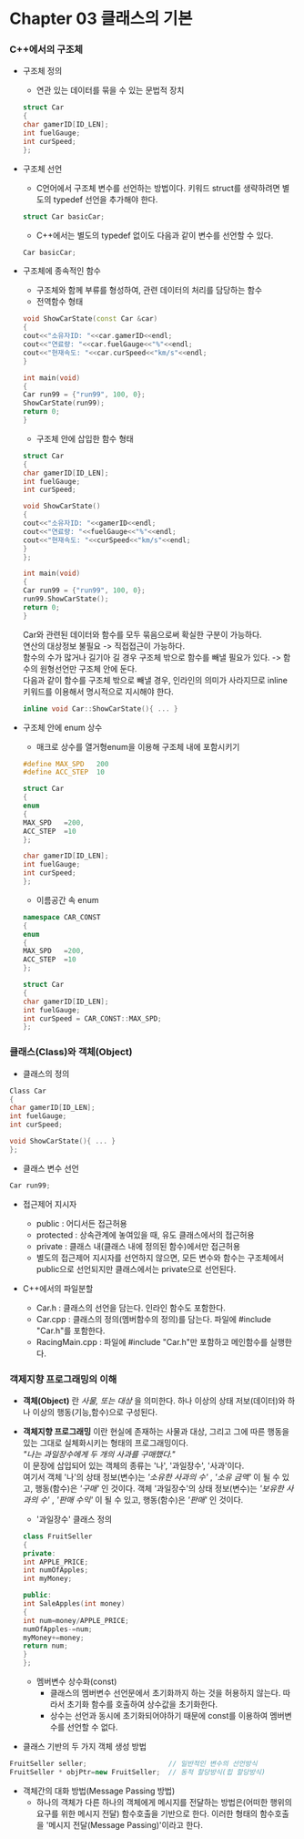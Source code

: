 # Chapter 03 클래스의 기본
### C++에서의 구조체
* 구조체 정의
  - 연관 있는 데이터를 묶을 수 있는 문법적 장치
  ```C++
  struct Car
  {
  char gamerID[ID_LEN];
  int fuelGauge;
  int curSpeed;
  };
  ```
* 구조체 선언
  - C언어에서 구조체 변수를 선언하는 방법이다. 키워드 struct를 생략하려면 별도의 typedef 선언을 추가해야 한다.
  ```C++
  struct Car basicCar;
  ```
  
  - C++에서는 별도의 typedef 없이도 다음과 같이 변수를 선언할 수 있다.
  ```C++
  Car basicCar;
  ```
* 구조체에 종속적인 함수
  - 구조체와 함께 부류를 형성하여, 관련 데이터의 처리를 담당하는 함수
  - 전역함수 형태
  ```C++
  void ShowCarState(const Car &car)
  {
  cout<<"소유자ID: "<<car.gamerID<<endl;
  cout<<"연료량: "<<car.fuelGauge<<"%"<<endl;
  cout<<"현재속도: "<<car.curSpeed<<"km/s"<<endl;
  }
  
  int main(void)
  {
  Car run99 = {"run99", 100, 0};
  ShowCarState(run99);
  return 0;
  }
  ```
  - 구조체 안에 삽입한 함수 형태
  ```C++
  struct Car
  {
  char gamerID[ID_LEN];
  int fuelGauge;
  int curSpeed;
  
  void ShowCarState()
  {
  cout<<"소유자ID: "<<gamerID<<endl;
  cout<<"연료량: "<<fuelGauge<<"%"<<endl;
  cout<<"현재속도: "<<curSpeed<<"km/s"<<endl;
  }
  };
  
  int main(void)
  {
  Car run99 = {"run99", 100, 0};
  run99.ShowCarState();
  return 0;
  }
  ```
  Car와 관련된 데이터와 함수를 모두 묶음으로써 확실한 구분이 가능하다.  
  연산의 대상정보 불필요 -> 직접접근이 가능하다.  
  함수의 수가 많거나 길기아 길 경우 구조체 밖으로 함수를 빼낼 필요가 있다. -> 함수의 원형선언만 구조체 안에 둔다.  
  다음과 같이 함수를 구조체 밖으로 빼낼 경우, 인라인의 의미가 사라지므로 inline 키워드를 이용해서 명시적으로 지시해야 한다.
  ```C++
  inline void Car::ShowCarState(){ ... }
  ```
  
* 구조체 안에 enum 상수
  - 매크로 상수를 열거형enum을 이용해 구조체 내에 포함시키기
  ```C++
  #define MAX_SPD   200
  #define ACC_STEP  10
  ```
  ```C++
  struct Car
  {
  enum
  {
  MAX_SPD   =200,
  ACC_STEP  =10
  };
  
  char gamerID[ID_LEN];
  int fuelGauge;
  int curSpeed;
  };
  ```
  - 이름공간 속 enum
  ```C++
  namespace CAR_CONST
  {
  enum
  {
  MAX_SPD   =200,
  ACC_STEP  =10
  };
  
  struct Car
  {
  char gamerID[ID_LEN];
  int fuelGauge;
  int curSpeed = CAR_CONST::MAX_SPD;
  };
  ```
  
### 클래스(Class)와 객체(Object)
* 클래스의 정의
```C++
Class Car
{
char gamerID[ID_LEN];
int fuelGauge;
int curSpeed;

void ShowCarState(){ ... }
};
```

* 클래스 변수 선언
```C++
Car run99;
```

* 접근제어 지시자
  - public : 어디서든 접근허용
  - protected : 상속관계에 놓여있을 때, 유도 클래스에서의 접근허용
  - private : 클래스 내(클래스 내에 정의된 함수)에서만 접근허용
  - 별도의 접근제어 지시자를 선언하지 않으면, 모든 변수와 함수는 구조체에서 public으로 선언되지만 클래스에서는 private으로 선언된다.

* C++에서의 파일분할
  - Car.h : 클래스의 선언을 담는다. 인라인 함수도 포함한다.
  - Car.cpp : 클래스의 정의(멤버함수의 정의)를 담는다. 파일에 #include "Car.h"를 포함한다.
  - RacingMain.cpp : 파일에 #include "Car.h"만 포함하고 메인함수를 실행한다.

### 객제지향 프로그래밍의 이해
* __객체(Object)__ 란 _사물, 또는 대상_ 을 의미한다. 하나 이상의 상태 저보(데이터)와 하나 이상의 행동(기능,함수)으로 구성된다.
* __객체지향 프로그래밍__ 이란 현실에 존재하는 사물과 대상, 그리고 그에 따른 행동을 있는 그대로 실체화시키는 형태의 프로그래밍이다.  
_"나는 과일장수에게 두 개의 사과를 구매했다."_  
이 문장에 삽입되어 있는 객체의 종류는 '나', '과일장수', '사과'이다.  
여기서 객체 '나'의 상태 정보(변수)는 _'소유한 사과의 수'_ , _'소유 금액'_ 이 될 수 있고, 행동(함수)은 _'구매'_ 인 것이다.
객체 '과일장수'의 상태 정보(변수)는 _'보유한 사과의 수'_ , _'판매 수익'_ 이 될 수 있고, 행동(함수)은 _'판매'_ 인 것이다.
  - '과일장수' 클래스 정의
  ```C++
  class FruitSeller
  {
  private:
  int APPLE_PRICE;
  int numOfApples;
  int myMoney;
  
  public:
  int SaleApples(int money)
  {
  int num=money/APPLE_PRICE;
  numOfApples-=num;
  myMoney+=money;
  return num;
  }
  };
  ```
  - 멤버변수 상수화(const)
    + 클래스의 멤버변수 선언문에서 초기화까지 하는 것을 허용하지 않는다. 따라서 초기화 함수를 호출하여 상수값을 초기화한다.
    + 상수는 선언과 동시에 초기화되어야하기 때문에 const를 이용하여 멤버변수를 선언할 수 없다.

* 클래스 기반의 두 가지 객체 생성 방법
```C++
FruitSeller seller;                    // 일반적인 변수의 선언방식
FruitSeller * objPtr=new FruitSeller;  // 동적 할당방식(힙 할당방식)
```

* 객체간의 대화 방법(Message Passing 방법)
  - 하나의 객체가 다른 하나의 객체에게 메시지를 전달하는 방법은(어떠한 행위의 요구를 위한 메시지 전달) 함수호출을 기반으로 한다. 이러한 형태의 함수호출을 '메시지 전달(Message Passing)'이라고 한다.
